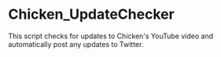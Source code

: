 # Chicken_UpdateChecker
This script checks for updates to Chicken's YouTube video and automatically post any updates to Twitter.

